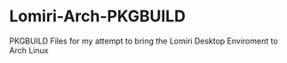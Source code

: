 # Lomiri-Arch-PKGBUILD
PKGBUILD Files for my attempt to bring the Lomiri Desktop Enviroment to Arch Linux
